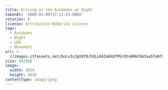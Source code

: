 ```yaml
---
title: Driving on the Autobahn at Night
takenAt: '2008-01-09T17:11:53.000Z'
rotation: 0
license: Attribution-NoDerivs License
tags:
  - Autobahn
  - Night
  - LED
  - Movement
url: >-
  //images.ctfassets.net/bncv3c2gt878/hXLLK6ImGXd7PGrQYx6RH/bb3aa57a9f26d213713657507540c90c/driving-on-the-autobahn-at-night_4505043566_o
size: 942940
image:
  width: 3039
  height: 2014
contentType: image/jpeg
---
```


